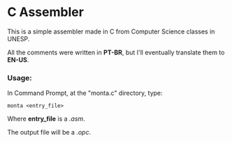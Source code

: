 # C Assembler
This is a simple assembler made in C from Computer Science classes in UNESP.

All the comments were written in **PT-BR**, but I'll eventually translate them to **EN-US**.

### Usage:

In Command Prompt, at the "monta.c" directory, type:

  `monta <entry_file>`
  
Where **entry_file** is a *.asm*.

The output file will be a *.opc*.

